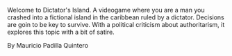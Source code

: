 Welcome to Dictator's Island. A videogame where you are a man you crashed into a fictional island in the caribbean ruled by a dictator. Decisions are goin to be key to survive. With a political criticism about authoritarism, it explores this topic with a bit of satire.

By Mauricio Padilla Quintero
